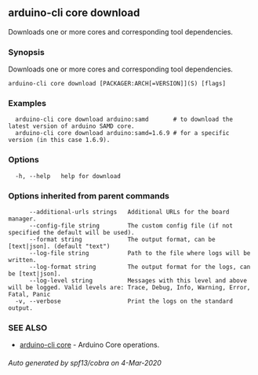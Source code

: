 ## arduino-cli core download

Downloads one or more cores and corresponding tool dependencies.

### Synopsis

Downloads one or more cores and corresponding tool dependencies.

```
arduino-cli core download [PACKAGER:ARCH[=VERSION]](S) [flags]
```

### Examples

```
  arduino-cli core download arduino:samd       # to download the latest version of arduino SAMD core.
  arduino-cli core download arduino:samd=1.6.9 # for a specific version (in this case 1.6.9).
```

### Options

```
  -h, --help   help for download
```

### Options inherited from parent commands

```
      --additional-urls strings   Additional URLs for the board manager.
      --config-file string        The custom config file (if not specified the default will be used).
      --format string             The output format, can be [text|json]. (default "text")
      --log-file string           Path to the file where logs will be written.
      --log-format string         The output format for the logs, can be [text|json].
      --log-level string          Messages with this level and above will be logged. Valid levels are: Trace, Debug, Info, Warning, Error, Fatal, Panic
  -v, --verbose                   Print the logs on the standard output.
```

### SEE ALSO

* [arduino-cli core](arduino-cli_core.md)	 - Arduino Core operations.

###### Auto generated by spf13/cobra on 4-Mar-2020
